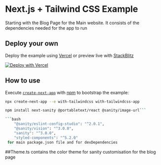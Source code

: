 # Next.js + Tailwind CSS Example

Starting with the Blog Page for the Main website. It consists of the dependencies needed for the app to run

## Deploy your own

Deploy the example using [Vercel](https://vercel.com?utm_source=github&utm_medium=readme&utm_campaign=next-example) or preview live with [StackBlitz](https://stackblitz.com/github/vercel/next.js/tree/canary/examples/with-tailwindcss)

[![Deploy with Vercel](https://vercel.com/button)](https://vercel.com/new/git/external?repository-url=https://github.com/vercel/next.js/tree/canary/examples/with-tailwindcss&project-name=with-tailwindcss&repository-name=with-tailwindcss)

## How to use

Execute [`create-next-app`](https://github.com/vercel/next.js/tree/canary/packages/create-next-app) with [npm](https://docs.npmjs.com/cli/init) to bootstrap the example:

```bash
npx create-next-app --e with-tailwindcss with-tailwindcss-app
```

```bash
npm install next-sanity @portabletext/react @sanity/image-url```

```bash
    "@sanity/eslint-config-studio": "^2.0.1",
    "@sanity/vision": "^3.0.0",
    "sanity": "^3.0.0",
    "styled-components": "^5.2.0"
 for main package.json file and for devDependencies
```
##Theme.ts contains the color theme for sanity customisation for the blog page